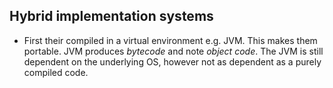 ## Hybrid implementation systems
- First their compiled in a virtual environment e.g. JVM. This makes them portable. JVM produces *bytecode* and note *object code*. The JVM is still dependent on the underlying OS, however not as dependent as a purely compiled code. 